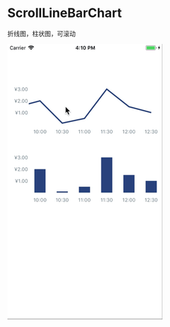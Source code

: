 # ScrollLineBarChart

折线图，柱状图，可滚动

![image](https://github.com/August30/ScrollLineBarChart/blob/master/WeChatSight98.gif)
